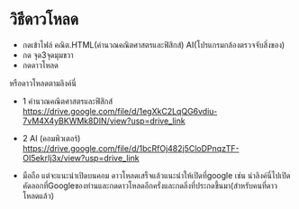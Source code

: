 # วิธีดาวโหลด
 - กดเข้าไฟล์ คณิต.HTML(คำนวณคณิตศาสตรและฟิสิกส์) AI(โปรแกรมกล้องตรวจจับสิ่งของ)
 - กด จุด3จุดมุมขวา
 - กดดาวโหลด

หรือดาวโหลดตามลิงค์นี่ 

- 1 คำนวณคณิตศาสตรและฟิสิกส์
https://drive.google.com/file/d/1egXkC2LqQG6vdiu-7vM4X4yBKWMk8DIN/view?usp=drive_link
- 2 AI (คอมพิวเตอร์)
https://drive.google.com/file/d/1bcRfOj482j5CloDPnqzTF-OI5ekrIj3x/view?usp=drive_link

- มือถือ แต่จะแนะนำเปิดบนคอม
ดาวโหลดเสร็จแล้วแนะนำให้เปิดที่google
เช่น นำลิงค์นี่ไปเปิดคัดลอกที่Googleของท่านและกดดาวโหลดอีกครั่งและกดลิ่งที่ประกดขึ้นมา(สำหรับคนที่ดาวโหลดแล้ว)

